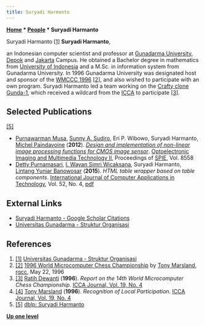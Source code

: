 ```yaml
---
title: Suryadi Harmanto
---
```

**[Home](Home "Home") \* [People](People "People") \* Suryadi Harmanto**



 [](https://www.gunadarma.ac.id/struktur) Suryadi Harmanto <a id="cite-note-1" href="#cite-ref-1">[1]</a> 
**Suryadi Harmanto**,  

an Indonesian computer scientist and professor at [Gunadarma University](https://id.wikipedia.org/wiki/Universitas_Gunadarma), [Depok](https://en.wikipedia.org/wiki/Depok) and [Jakarta](https://en.wikipedia.org/wiki/Jakarta) Campus. 
He obtained a Bachelor degree in mathematics from [University of Indonesia](https://en.wikipedia.org/wiki/University_of_Indonesia) and a M.Sc. in information system from Gunadarma University. In 1996 Gunadarma University was designated host and sponsor of the [WMCCC 1996](WMCCC_1996 "WMCCC 1996") <a id="cite-note-2" href="#cite-ref-2">[2]</a>, and also wished to participate with an own program. Suryadi Harmanto led a team working on the [Crafty clone](Crafty#CraftyClones "Crafty") [Gunda-1](Gunda-1 "Gunda-1"), which received a wildcard from the [ICCA](ICCA "ICCA") to participate <a id="cite-note-3" href="#cite-ref-3">[3]</a>. 



## Selected Publications


<a id="cite-note-5" href="#cite-ref-5">[5]</a>



 * [Purnawarman Musa](https://scholar.google.fr/citations?user=0lu4m8sAAAAJ&hl=en), [Sunny A. Sudiro](https://scholar.google.fr/citations?user=5xRpr1sAAAAJ&hl=en), Eri P. Wibowo, Suryadi Harmanto, [Michel Paindavoine](https://scholar.google.fr/citations?user=4JbMdR0AAAAJ&hl=en) (**2012**). *[Design and implementation of non-linear image processing functions for CMOS image sensor](http://spie.org/Publications/Proceedings/Paper/10.1117/12.2000538?SSO=1)*. [Optoelectronic Imaging and Multimedia Technology II](http://spie.org/Publications/Proceedings/Volume/8558), Proceedings of [SPIE](https://en.wikipedia.org/wiki/SPIE), Vol. 8558 
* [Detty Purnamasari](https://dblp.uni-trier.de/pers/hd/p/Purnamasari:Detty), [I. Wayan Simri Wicaksana](https://dblp.uni-trier.de/pers/hd/w/Wicaksana:I=_Wayan_S=), Suryadi Harmanto, [Lintang Yuniar Banowosar](https://dblp.uni-trier.de/pers/hd/b/Banowosari:Lintang_Yuniar) (**2015**). *HTML table wrapper based on table components*. [International Journal of Computer Applications in Technology](https://www.inderscience.com/jhome.php?jcode=ijcat), Vol. 52, No. 4, [pdf](https://pdfs.semanticscholar.org/962a/4060fd370f859ed6c982e4fd424c19bb7152.pdf)


## External Links


* [Suryadi Harmanto - Google Scholar Citations](https://scholar.google.co.id/citations?user=i98uIwQAAAAJ&hl=en)
* [Universitas Gunadarma - Struktur Organisasi](https://www.gunadarma.ac.id/struktur)


## References


1. <a id="cite-ref-1" href="#cite-note-1">[1]</a> [Universitas Gunadarma - Struktur Organisasi](https://www.gunadarma.ac.id/struktur)
2. <a id="cite-ref-2" href="#cite-note-2">[2]</a> [1996 World Microcomputer Chess Championship](https://groups.google.com/d/msg/rec.games.chess.computer/ByIeaNj4WOM/REC0ptmkckkJ) by [Tony Marsland](Tony_Marsland "Tony Marsland"), [rgcc](Computer_Chess_Forums "Computer Chess Forums"), May 22, 1996
3. <a id="cite-ref-3" href="#cite-note-3">[3]</a> [Ratih Dewanti](Ratih_Dewanti "Ratih Dewanti") (**1996**). *Report on the 14th World Microcomputer Chess Championship*. [ICCA Journal, Vol. 19, No. 4](ICGA_Journal#14_4 "ICGA Journal")
4. <a id="cite-ref-4" href="#cite-note-4">[4]</a> [Tony Marsland](Tony_Marsland "Tony Marsland") (**1996**). *Recognition of Local Participation*. [ICCA Journal, Vol. 19, No. 4](ICGA_Journal#19_4 "ICGA Journal")
5. <a id="cite-ref-5" href="#cite-note-5">[5]</a> [dblp: Suryadi Harmanto](https://dblp.uni-trier.de/pers/hd/h/Harmanto:Suryadi)

**[Up one level](People "People")**







 

